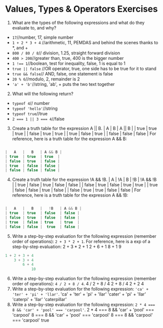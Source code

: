  # Values, Types & Operators Exercises

1. What are the types of the following expressions and what do they evaluate to, and why?
* `17`//number, 17, simple number 
* `1 + 2 * 3 + 4` //arithmetic, 11, PEMDAS and behind the scenes thanks to *, and +
* `800 / 80 / 8`// division, 1.25, straight forward division 
* `400 > 200`//greater than, true, 400 is the bigger number 
* `1 !== 1`//boolean, test for inequality, false, 1 is equal to 1
* `true || false` //OR operator, true, one side has to be true for it to stand 
* `true && false`// AND, false, one statement is false
* `20 % 6`//modulo, 2, remainder is 2
* `'a' + 'b'`//string, 'ab', + puts the two text together

2. What will the following return?
* `typeof 4`// number
*  `typeof 'hello'`//string
*  `typeof true`//true
* `2 === 1 || 3 === 4`//false

3. Create a truth table for the expression A || B.
|   A   |   B   | A || B |
| true  | true  | true   |
| false | true  | true   |
| true  | false | true   |
| false | false | false  |
For reference, here is a truth table for the expression A && B:

``` js 

|   A   |   B   | A && B | 
| true  | true  | true  |
| false | true  | false |
| true  | false | false |
| false | false | false | 

```
4. Create a truth table for the expression !A && !B.
|   A   |  !A   |   B   |  !B   | !A && !B |
| true  | false | true  | false |  false   |
| false | true  | false | true  |  true    |
| true  | false | false | true  |  false   |
| false | true  | true  | false |  false   |
For reference, here is a truth table for the expression A && !B:

``` js 

|   A   |   B   |   !B   | A && B | 
| true  | true  | false  | false |
| false | true  | false  | false |
| true  | false | true   | true  |
| false | false |  true  | false | 

```
5. Write a step-by-step evaluation for the following expression (remember order of operations): `2 + 3 * 2 + 1`.
  For reference, here is a exp of a step-by-step evaluation: 2 + 3 * 2 + 1
								 2 + 6 + 1
								     8 + 1
									 9
  ```js
  1 + 2 + 3 + 4
      3 + 3 + 4
          6 + 4
              10
  ```
  
 6. Write a step-by-step evaluation for the following expression (remember order of operations): `4 / 2 + 8 / 4`.
    4 / 2 + 8 / 4
        2 + 8 / 4
	    2 + 2
	        4
 7. Write a step-by-step evaluation for the following expression: `'ca' + 'ter' + 'pi' + 'llar'`.
    'ca' + 'ter' + 'pi' + 'llar'
	 'cater' + 'pi' + 'llar'
	      'caterpi' + 'llar'
		   'caterpillar'
 8. Write a step-by-step evaluation for the following expression: `2 * 4 === 8 && 'car' + 'pool' === 'carpool'`.
     2 * 4 === 8 && 'car' + 'pool' === 'carpool'
	 8 === 8 && 'car' + 'pool' === 'carpool'
	      8 === 8 && 'carpool' === 'carpool'
					    true
